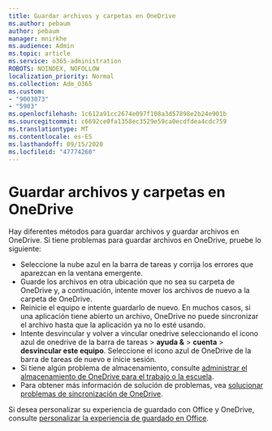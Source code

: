 ```yaml
---
title: Guardar archivos y carpetas en OneDrive
ms.author: pebaum
author: pebaum
manager: mnirkhe
ms.audience: Admin
ms.topic: article
ms.service: o365-administration
ROBOTS: NOINDEX, NOFOLLOW
localization_priority: Normal
ms.collection: Adm_O365
ms.custom:
- "9003073"
- "5903"
ms.openlocfilehash: 1c612a91cc2674e097f108a3d57898e2b24e901b
ms.sourcegitcommit: c6692ce0fa1358ec3529e59ca0ecdfdea4cdc759
ms.translationtype: MT
ms.contentlocale: es-ES
ms.lasthandoff: 09/15/2020
ms.locfileid: "47774260"
---
```

# <a name="saving-files-and-folders-to-onedrive"></a>Guardar archivos y carpetas en OneDrive

Hay diferentes métodos para guardar archivos y guardar archivos en OneDrive. Si tiene problemas para guardar archivos en OneDrive, pruebe lo siguiente:

- Seleccione la nube azul en la barra de tareas y corrija los errores que aparezcan en la ventana emergente.
- Guarde los archivos en otra ubicación que no sea su carpeta de OneDrive y, a continuación, intente mover los archivos de nuevo a la carpeta de OneDrive.
- Reinicie el equipo e intente guardarlo de nuevo. En muchos casos, si una aplicación tiene abierto un archivo, OneDrive no puede sincronizar el archivo hasta que la aplicación ya no lo esté usando.    
- Intente desvincular y volver a vincular onedrive seleccionando el icono azul de onedrive de la barra de tareas > **ayuda &**  >  **cuenta**  >  **desvincular este equipo**. Seleccione el icono azul de OneDrive de la barra de tareas de nuevo e inicie sesión.
- Si tiene algún problema de almacenamiento, consulte [administrar el almacenamiento de OneDrive para el trabajo o la escuela](https://support.microsoft.com/office/manage-your-onedrive-for-work-or-school-storage-31519161-059c-4764-b6f8-f5cd29f7fe68).
- Para obtener más información de solución de problemas, vea [solucionar problemas de sincronización de OneDrive](https://docs.microsoft.com/alchemyinsights/fix-onedrive-sync-issues).  

Si desea personalizar su experiencia de guardado con Office y OneDrive, consulte [personalizar la experiencia de guardado en Office](https://support.microsoft.com/office/customize-the-save-experience-in-office-786200a7-f5f2-4d26-a3ae-b78c60dd5d3b).
